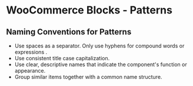 # WooCommerce Blocks - Patterns

## Naming Conventions for Patterns
* Use spaces as a separator. Only use hyphens for compound words or expressions .
* Use consistent title case capitalization.
* Use clear, descriptive names that indicate the component's function or appearance.
* Group similar items together with a common name structure.
